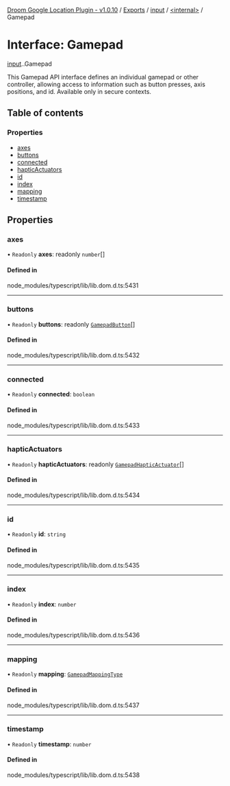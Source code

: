 [Droom Google Location Plugin - v1.0.10](../README.md) / [Exports](../modules.md) / [input](../modules/input.md) / [<internal\>](../modules/input._internal_.md) / Gamepad

# Interface: Gamepad

[input](../modules/input.md).[<internal>](../modules/input._internal_.md).Gamepad

This Gamepad API interface defines an individual gamepad or other controller, allowing access to information such as button presses, axis positions, and id.
Available only in secure contexts.

## Table of contents

### Properties

- [axes](input._internal_.Gamepad.md#axes)
- [buttons](input._internal_.Gamepad.md#buttons)
- [connected](input._internal_.Gamepad.md#connected)
- [hapticActuators](input._internal_.Gamepad.md#hapticactuators)
- [id](input._internal_.Gamepad.md#id)
- [index](input._internal_.Gamepad.md#index)
- [mapping](input._internal_.Gamepad.md#mapping)
- [timestamp](input._internal_.Gamepad.md#timestamp)

## Properties

### axes

• `Readonly` **axes**: readonly `number`[]

#### Defined in

node_modules/typescript/lib/lib.dom.d.ts:5431

___

### buttons

• `Readonly` **buttons**: readonly [`GamepadButton`](../modules/input._internal_.md#gamepadbutton)[]

#### Defined in

node_modules/typescript/lib/lib.dom.d.ts:5432

___

### connected

• `Readonly` **connected**: `boolean`

#### Defined in

node_modules/typescript/lib/lib.dom.d.ts:5433

___

### hapticActuators

• `Readonly` **hapticActuators**: readonly [`GamepadHapticActuator`](../modules/input._internal_.md#gamepadhapticactuator)[]

#### Defined in

node_modules/typescript/lib/lib.dom.d.ts:5434

___

### id

• `Readonly` **id**: `string`

#### Defined in

node_modules/typescript/lib/lib.dom.d.ts:5435

___

### index

• `Readonly` **index**: `number`

#### Defined in

node_modules/typescript/lib/lib.dom.d.ts:5436

___

### mapping

• `Readonly` **mapping**: [`GamepadMappingType`](../modules/input._internal_.md#gamepadmappingtype)

#### Defined in

node_modules/typescript/lib/lib.dom.d.ts:5437

___

### timestamp

• `Readonly` **timestamp**: `number`

#### Defined in

node_modules/typescript/lib/lib.dom.d.ts:5438
